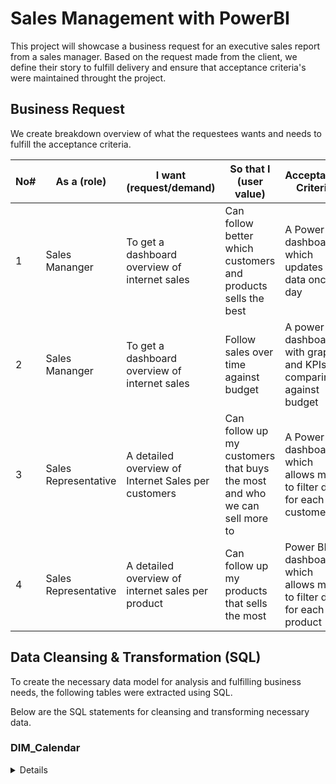 # Sales Management with PowerBI
This project will showcase a business request for an executive sales report from a sales manager. Based on the request made from the client, we define their story to fulfill delivery and ensure that acceptance criteria's were maintained throught the project.

## Business Request
We create breakdown overview of what the requestees wants and needs to fulfill the acceptance criteria.

| No# | As a (role) | I want (request/demand) | So that I (user value) | Acceptance Criteria |
--- | --- | --- | --- | --- 
| 1 | Sales Mananger | To get a dashboard overview of internet sales | Can follow better which customers and products sells the best | A Power BI dashboard which updates data once a day |
| 2 | Sales Mananger | To get a dashboard overview of internet sales | Follow sales over time against budget | A power BI dashboard with graphs and KPIs comparing against budget |
| 3 | Sales Representative | A detailed overview of Internet Sales per customers | Can follow up my customers that buys the most and who we can sell more to | A Power BI dashboard which allows me to filter data for each customer |
| 4 | Sales Representative | A detailed overview of internet sales per product | Can follow up my products that sells the most | Power BI dashboard which allows me to filter data for each product |

## Data Cleansing & Transformation (SQL)
To create the necessary data model for analysis and fulfilling business needs, the following tables were extracted using SQL.

Below are the SQL statements for cleansing and transforming necessary data.


### DIM_Calendar
<details>
  <p>
    ```python
    -- Cleansing DIM_DateTable --
SELECT 
  [DateKey], 
  [FullDateAlternateKey] AS Date, 
  [EnglishDayNameOfWeek] AS Day, 
  [WeekNumberOfYear] AS WeekNo, 
  [EnglishMonthName] AS Month, 
  -- Abbreviating Month
  LEFT ([EnglishMonthName], 3) AS MonthShort, 
  [MonthNumberOfYear] AS MonthNo, 
  [CalendarQuarter] AS Quarter, 
  [CalendarYear] AS Year 
FROM 
  [AdventureWorksDW2019].[dbo].[DimDate] 
WHERE 
  CalendarYear >= 2019
